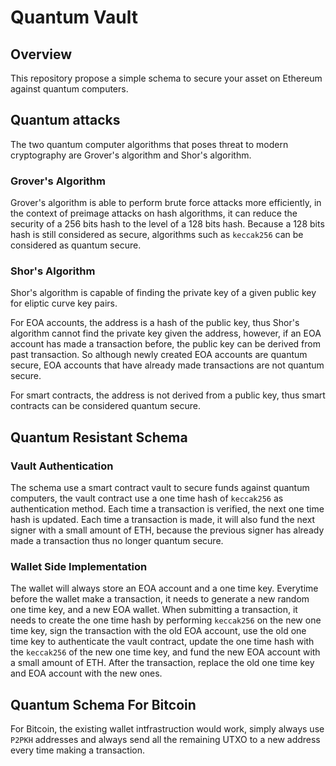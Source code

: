 # Quantum Vault

## Overview

This repository propose a simple schema to secure your asset on Ethereum against quantum computers.

## Quantum attacks

The two quantum computer algorithms that poses threat to modern cryptography are Grover's algorithm and Shor's algorithm.

### Grover's Algorithm

Grover's algorithm is able to perform brute force attacks more efficiently, in the context of preimage attacks on hash algorithms, it can reduce the security of a 256 bits hash to the level of a 128 bits hash. Because a 128 bits hash is still considered as secure, algorithms such as `keccak256` can be considered as quantum secure.

### Shor's Algorithm

Shor's algorithm is capable of finding the private key of a given public key for eliptic curve key pairs.

For EOA accounts, the address is a hash of the public key, thus Shor's algorithm cannot find the private key given the address, however, if an EOA account has made a transaction before, the public key can be derived from past transaction. So although newly created EOA accounts are quantum secure, EOA accounts that have already made transactions are not quantum secure.

For smart contracts, the address is not derived from a public key, thus smart contracts can be considered quantum secure.

## Quantum Resistant Schema

### Vault Authentication

The schema use a smart contract vault to secure funds against quantum computers, the vault contract use a one time hash of `keccak256` as authentication method. Each time a transaction is verified, the next one time hash is updated. Each time a transaction is made, it will also fund the next signer with a small amount of ETH, because the previous signer has already made a transaction thus no longer quantum secure.

### Wallet Side Implementation

The wallet will always store an EOA account and a one time key. Everytime before the wallet make a transaction, it needs to generate a new random one time key, and a new EOA wallet. When submitting a transaction, it needs to create the one time hash by performing `keccak256` on the new one time key, sign the transaction with the old EOA account, use the old one time key to authenticate the vault contract, update the one time hash with the `keccak256` of the new one time key, and fund the new EOA account with a small amount of ETH. After the transaction, replace the old one time key and EOA account with the new ones.

## Quantum Schema For Bitcoin

For Bitcoin, the existing wallet intfrastruction would work, simply always use `P2PKH` addresses and always send all the remaining UTXO to a new address every time making a transaction.
